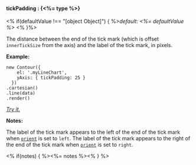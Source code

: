 #### **tickPadding** : {<%= type %>}

<% if(defaultValue !== "[object Object]") { %>*default: <%= defaultValue %>* <% }%>

The distance between the end of the tick mark (which is offset `innerTickSize` from the axis) and the label of the tick mark, in pixels. 

**Example:**

    new Contour({
        el: '.myLineChart',
        yAxis: { tickPadding: 25 }
      })
    .cartesian()
    .line(data)
    .render()

*[Try it.](http://jsfiddle.net/gh/get/library/pure/forio/contour/tree/master/src/documentation/fiddle/config.yAxis.tickPadding/)*

**Notes:**

The label of the tick mark appears to the left of the end of the tick mark when [`orient`](#config_config.yAxis.orient) is set to `left`. The label of the tick mark appears to the right of the end of the tick mark when [`orient`](#config_config.yAxis.orient) is set to `right`.

<% if(notes) { %><%= notes %><% } %>

